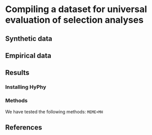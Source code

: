 # Compiling a dataset for universal evaluation of selection analyses

## Synthetic data

## Empirical data

## Results

### Installing HyPhy

### Methods

We have tested the following methods: `MEME+MH`

## References
